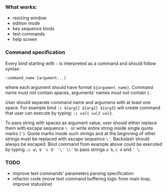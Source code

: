 ### What works:
* resizing window
* edition mode
* key sequence binds 
* text commands
* help screen

### Command specification

Every bind starting with `:` is interpreted as a command and should follow syntax:

`:command_name [argument...]`

where each argument should have format `${argument_name}`. 
Command name must not contain spaces, arguments' names must not contain `}`.

User should separate command name and argumens with at least one space.
For example bind
`:c ${arg1} ${arg2} ${arg3}`
will create command that user can execute by typing:
`:c val1 val2 val3`.

To pass string with spaces as argument value, 
user should either replace them with escape sequence `\ ` 
or write entire string inside single quote marks (`'`). 
Quote marks inside such strings and at the beginning of other strings 
must be replaced with escape sequence `\'`. 
Backslash should always be escaped. 
Bind command from example above could be executed by typing 
`:c a\ b 'c d' '\' \\'`
to pass strings 
`a b`, `c d` and `' \`.





### TODO
* improve text commands' parameters parsing specification
* refactor code (move text command buffering logic from main loop, improve statusline)


